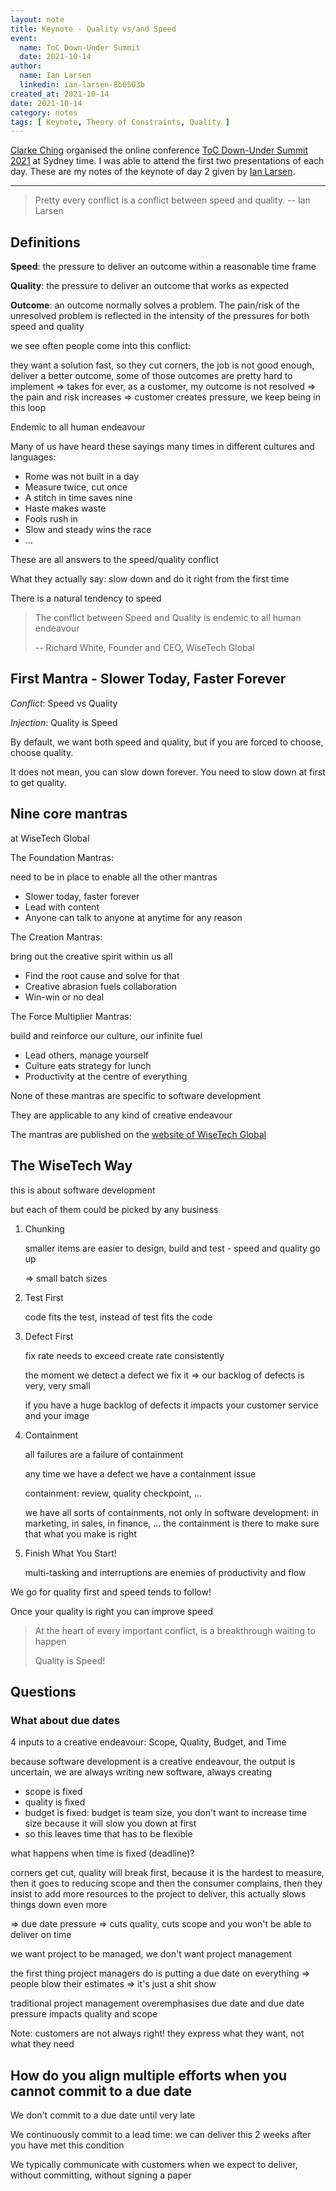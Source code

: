 ```yaml
---
layout: note
title: Keynote - Quality vs/and Speed
event:
  name: ToC Down-Under Summit
  date: 2021-10-14
author:
  name: Ian Larsen
  linkedin: ian-larsen-8b0503b
created_at: 2021-10-14
date: 2021-10-14
category: notes
tags: [ Keynote, Theory of Constraints, Quality ]
---
```


[Clarke Ching](https://www.linkedin.com/in/clarkeching/) organised the online
conference [ToC Down-Under Summit 2021](https://www.craft.do/s/JCx8mc7SREZh9B)
at Sydney time. I was able to attend the first two presentations of each day.
These are my notes of the keynote of day 2 given by [Ian Larsen](https://www.linkedin.com/in/ian-larsen-8b0503b/).

---

> Pretty every conflict is a conflict between speed and quality.
> -- Ian Larsen

## Definitions

**Speed**: the pressure to deliver an outcome within a reasonable time frame

**Quality**: the pressure to deliver an outcome that works as expected

**Outcome**: an outcome normally solves a problem. The pain/risk of the unresolved problem is reflected in the intensity of the pressures for both speed and quality

we see often people come into this conflict:

they want a solution fast,
so they cut corners,
the job is not good enough,
deliver a better outcome,
some of those outcomes are pretty hard to implement => takes for ever,
as a customer, my outcome is not resolved => the pain and risk increases => customer creates pressure,
we keep being in this loop

Endemic to all human endeavour

Many of us have heard these sayings many times in different cultures and languages:

- Rome was not built in a day
- Measure twice, cut once
- A stitch in time saves nine
- Haste makes waste
- Fools rush in
- Slow and steady wins the race
- ...

These are all answers to the speed/quality conflict

What they actually say: slow down and do it right from the first time

There is a natural tendency to speed

> The conflict between Speed and Quality is endemic to all human endeavour
> 
> -- Richard White, Founder and CEO, WiseTech Global

## First Mantra - Slower Today, Faster Forever

*Conflict*: Speed vs Quality

*Injection*: Quality is Speed

By default, we want both speed and quality, but if you are forced to choose, choose quality.

It does not mean, you can slow down forever. You need to slow down at first to get quality.

## Nine core mantras

at WiseTech Global

The Foundation Mantras:

need to be in place to enable all the other mantras

- Slower today, faster forever
- Lead with content
- Anyone can talk to anyone at anytime for any reason

The Creation Mantras:

bring out the creative spirit within us all

- Find the root cause and solve for that
- Creative abrasion fuels collaboration
- Win-win or no deal

The Force Multiplier Mantras:

build and reinforce our culture, our infinite fuel

- Lead others, manage yourself
- Culture eats strategy for lunch
- Productivity at the centre of everything

None of these mantras are specific to software development

They are applicable to any kind of creative endeavour

The mantras are published on the [website of WiseTech Global](https://www.wisetechglobal.com/who-we-are/our-values/#mantras)

## The WiseTech Way

this is about software development

but each of them could be picked by any business

1. Chunking

   smaller items are easier to design, build and test - speed and quality go up

   => small batch sizes

2. Test First

   code fits the test, instead of test fits the code

3. Defect First

   fix rate needs to exceed create rate consistently

   the moment we detect a defect we fix it => our backlog of defects is very, very small

   if you have a huge backlog of defects it impacts your customer service and your image

4. Containment

   all failures are a failure of containment

   any time we have a defect we have a containment issue

   containment: review, quality checkpoint, ...

   we have all sorts of containments, not only in software development: in marketing, in sales, in finance, ...
   the containment is there to make sure that what you make is right

5. Finish What You Start!

   multi-tasking and interruptions are enemies of productivity and flow

We go for quality first and speed tends to follow!

Once your quality is right you can improve speed

> At the heart of every important conflict, is a breakthrough waiting to happen
>
> Quality is Speed!

## Questions

### What about due dates

4 inputs to a creative endeavour: Scope, Quality, Budget, and Time

because software development is a creative endeavour, the output is uncertain,
we are always writing new software, always creating

- scope is fixed
- quality is fixed
- budget is fixed: budget is team size, you don't want to increase time size because it will slow you down at first
- so this leaves time that has to be flexible

what happens when time is fixed (deadline)?

corners get cut, quality will break first, because it is the hardest to measure, then it goes to reducing scope and then the consumer complains, then they insist to add more resources to the project to deliver, this actually slows things down even more

=> due date pressure => cuts quality, cuts scope and you won't be able to deliver on time

we want project to be managed, we don't want project management

the first thing project managers do is putting a due date on everything
=> people blow their estimates
=> it's just a shit show

traditional project management overemphasises due date
and due date pressure impacts quality and scope

Note: customers are not always right! they express what they want, not what they need

## How do you align multiple efforts when you cannot commit to a due date

We don't commit to a due date until very late

We continuously commit to a lead time: we can deliver this 2 weeks after you have met this condition

We typically communicate with customers when we expect to deliver, without committing, without signing a paper
